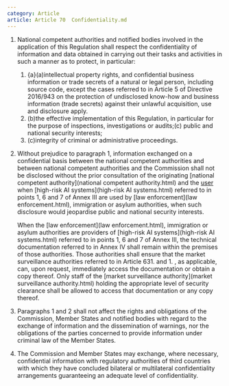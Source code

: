 ```yaml
---
category: Article
article: Article 70  Confidentiality.md
---
```


1. National competent authorities and notified bodies involved in the application of this Regulation shall respect the confidentiality of information and data obtained in carrying out their tasks and activities in such a manner as to protect, in particular:
	
	1. {a}(a)intellectual property rights, and confidential business information or trade secrets of a natural or legal person, including source code, except the cases referred to in Article 5 of Directive 2016/943 on the protection of undisclosed know-how and business information (trade secrets) against their unlawful acquisition, use and disclosure apply.
	1. (b)the effective implementation of this Regulation, in particular for the purpose of inspections, investigations or audits;(c) public and national security interests;
	1. (c)integrity of criminal or administrative proceedings.

2. Without prejudice to paragraph 1, information exchanged on a confidential basis between the national competent authorities and between national competent authorities and the Commission shall not be disclosed without the prior consultation of the originating [national competent authority](national competent authority.html) and the [user](user.html) when [high-risk AI systems](high-risk AI systems.html) referred to in points 1, 6 and 7 of Annex III are used by [law enforcement](law enforcement.html), immigration or asylum authorities, when such disclosure would jeopardise public and national security interests.

	When the [law enforcement](law enforcement.html), immigration or asylum authorities are providers of [high-risk AI systems](high-risk AI systems.html) referred to in points 1, 6 and 7 of Annex III, the technical documentation referred to in Annex IV shall remain within the premises of those authorities. Those authorities shall ensure that the market surveillance authorities referred to in Article 631.  and 1. , as applicable, can, upon request, immediately access the documentation or obtain a copy thereof. Only staff of the [market surveillance authority](market surveillance authority.html) holding the appropriate level of security clearance shall be allowed to access that documentation or any copy thereof.

3. Paragraphs 1 and 2 shall not affect the rights and obligations of the Commission, Member States and notified bodies with regard to the exchange of information and the dissemination of warnings, nor the obligations of the parties concerned to provide information under criminal law of the Member States.

4. The Commission and Member States may exchange, where necessary, confidential information with regulatory authorities of third countries with which they have concluded bilateral or multilateral confidentiality arrangements guaranteeing an adequate level of confidentiality.
